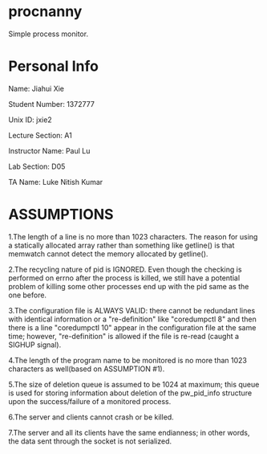 # procnanny
Simple process monitor.

# Personal Info
Name:                Jiahui Xie

Student Number:      1372777

Unix ID:             jxie2

Lecture Section:     A1

Instructor Name:     Paul Lu

Lab Section:         D05

TA Name:             Luke Nitish Kumar

# ASSUMPTIONS
1.The length of a line is no more than 1023 characters.
  The reason for using a statically allocated array rather than
  something like getline() is that memwatch cannot detect the memory
  allocated by getline().

2.The recycling nature of pid is IGNORED.
  Even though the checking is performed on errno after the
  process is killed, we still have a potential problem
  of killing some other processes end up with the
  pid same as the one before.

3.The configuration file is ALWAYS VALID: there cannot be redundant lines with
  identical information or a "re-definition" like "coredumpctl 8" and then
  there is a line "coredumpctl 10" appear in the configuration file at the same
  time; however, "re-definition" is allowed if the file is re-read (caught a
  SIGHUP signal).

4.The length of the program name to be monitored is no more than 1023
  characters as well(based on ASSUMPTION #1).

5.The size of deletion queue is assumed to be 1024 at maximum; this queue is
  used for storing information about deletion of the pw\_pid\_info structure
  upon the success/failure of a monitored process.

6.The server and clients cannot crash or be killed.

7.The server and all its clients have the same endianness; in other words,
  the data sent through the socket is not serialized.
